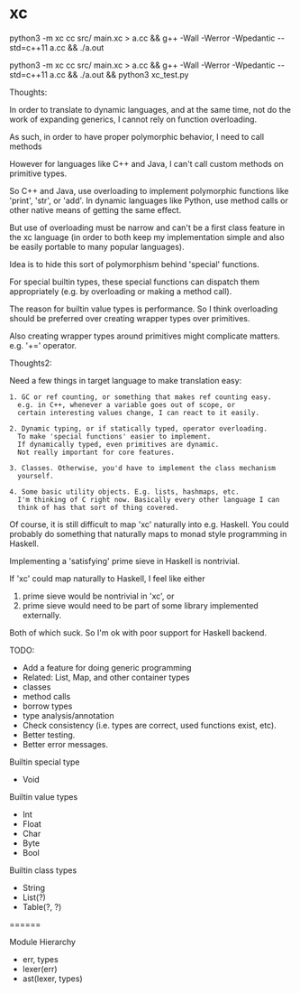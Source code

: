 # xc

python3 -m xc cc src/ main.xc > a.cc && g++ -Wall -Werror -Wpedantic --std=c++11 a.cc && ./a.out

python3 -m xc cc src/ main.xc > a.cc && g++ -Wall -Werror -Wpedantic --std=c++11 a.cc && ./a.out && python3 xc_test.py

Thoughts:

  In order to translate to dynamic languages, and at the same time, not do the
  work of expanding generics, I cannot rely on function overloading.

  As such, in order to have proper polymorphic behavior, I need to call methods

  However for languages like C++ and Java, I can't call custom methods on
  primitive types.

  So C++ and Java, use overloading to implement polymorphic functions like
  'print', 'str', or 'add'. In dynamic languages like Python, use method calls
  or other native means of getting the same effect.

  But use of overloading must be narrow and can't be a first class feature
  in the xc language (in order to both keep my implementation simple and also
  be easily portable to many popular languages).

  Idea is to hide this sort of polymorphism behind 'special' functions.

  For special builtin types, these special functions can dispatch them
  appropriately (e.g. by overloading or making a method call).

  The reason for builtin value types is performance. So I think overloading
  should be preferred over creating wrapper types over primitives.

  Also creating wrapper types around primitives might complicate matters.
  e.g. '+=' operator.

Thoughts2:

  Need a few things in target language to make translation easy:

    1. GC or ref counting, or something that makes ref counting easy.
      e.g. in C++, whenever a variable goes out of scope, or
      certain interesting values change, I can react to it easily.

    2. Dynamic typing, or if statically typed, operator overloading.
      To make 'special functions' easier to implement.
      If dynamically typed, even primitives are dynamic.
      Not really important for core features.

    3. Classes. Otherwise, you'd have to implement the class mechanism
      yourself.

    4. Some basic utility objects. E.g. lists, hashmaps, etc.
      I'm thinking of C right now. Basically every other language I can
      think of has that sort of thing covered.

Of course, it is still difficult to map 'xc' naturally into e.g. Haskell.
You could probably do something that naturally maps to monad
style programming in Haskell.

Implementing a 'satisfying' prime sieve in Haskell is nontrivial.

If 'xc' could map naturally to Haskell, I feel like either
  1. prime sieve would be nontrivial in 'xc', or
  2. prime sieve would need to be part of some library implemented externally.

Both of which suck. So I'm ok with poor support for Haskell backend.

TODO:
  * Add a feature for doing generic programming
  * Related: List, Map, and other container types
  * classes
  * method calls
  * borrow types
  * type analysis/annotation
  * Check consistency (i.e. types are correct, used functions exist, etc).
  * Better testing.
  * Better error messages.

Builtin special type
  * Void

Builtin value types
  * Int
  * Float
  * Char
  * Byte
  * Bool

Builtin class types
  * String
  * List(?)
  * Table(?, ?)

======


Module Hierarchy

  * err, types
  * lexer(err)
  * ast(lexer, types)
